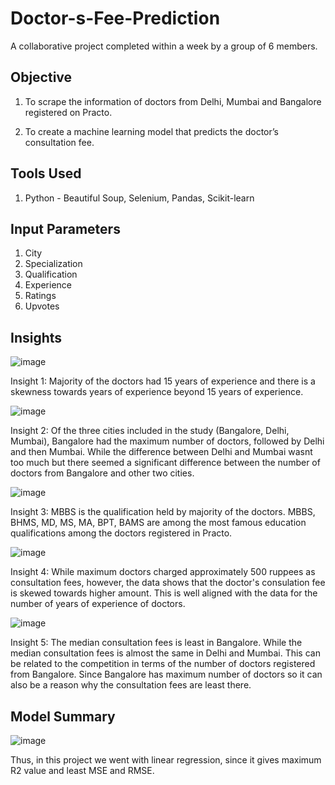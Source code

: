# Doctor-s-Fee-Prediction
A collaborative project completed within a week by a group of 6 members.

## Objective
1. To scrape the information of doctors from Delhi, Mumbai and Bangalore registered on Practo.

2. To create a machine learning model that predicts the doctor’s consultation fee.


## Tools Used
1. Python - Beautiful Soup, Selenium, Pandas, Scikit-learn


## Input Parameters
1. City
2. Specialization
3. Qualification
4. Experience
5. Ratings
6. Upvotes


## Insights

![image](https://user-images.githubusercontent.com/68947631/215343399-6b81a305-9510-4b85-8603-d1e82f784f7f.png)

Insight 1: Majority of the doctors had 15 years of experience and there is a skewness towards years of experience beyond 15 years of experience.

![image](https://user-images.githubusercontent.com/68947631/215343744-4133f951-3a2c-4907-9c31-88e66c69065f.png)

Insight 2: Of the three cities included in the study (Bangalore, Delhi, Mumbai), Bangalore had the maximum number of doctors, followed by Delhi and then Mumbai. While the difference between Delhi and Mumbai wasnt too much but there seemed a significant difference between the number of doctors from Bangalore and other two cities.

![image](https://user-images.githubusercontent.com/68947631/215344281-b6f6212d-71c4-4c3d-8b19-59805287f683.png)

Insight 3: MBBS is the qualification held by majority of the doctors. MBBS, BHMS, MD, MS, MA, BPT, BAMS are among the most famous education qualifications among the doctors registered in Practo.

![image](https://user-images.githubusercontent.com/68947631/215343666-ad37e709-3172-49d4-8257-5a0264d6ac52.png)

Insight 4: While maximum doctors charged approximately 500 ruppees as consultation fees, however, the data shows that the doctor's consulation fee is skewed towards higher amount. This is well aligned with the data for the number of years of experience of doctors.

![image](https://user-images.githubusercontent.com/68947631/215344638-cb8e6de0-5c57-4fd6-aa1c-d9f768596e6b.png)

Insight 5: The median consultation fees is least in Bangalore. While the median consultation fees is almost the same in Delhi and Mumbai. This can be related to the competition in terms of the number of doctors registered from Bangalore. Since Bangalore has maximum number of doctors so it can also be a reason why the consultation fees are least there. 


## Model Summary
![image](https://user-images.githubusercontent.com/68947631/215345121-41b6bd6c-ddce-4be3-a2b6-50ac1279936d.png)

Thus, in this project we went with linear regression, since it gives maximum R2 value and least MSE and RMSE.
